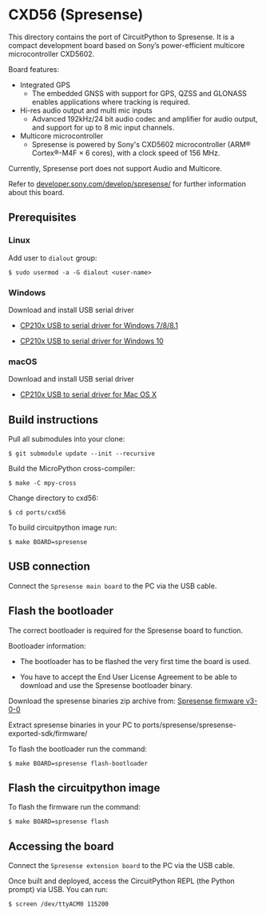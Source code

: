 # CXD56 (Spresense) #

This directory contains the port of CircuitPython to Spresense. It is a compact
development board based on Sony’s power-efficient multicore microcontroller
CXD5602.

Board features:

* Integrated GPS
  * The embedded GNSS with support for GPS, QZSS and GLONASS enables applications
    where tracking is required.
* Hi-res audio output and multi mic inputs
  * Advanced 192kHz/24 bit audio codec and amplifier for audio output, and
    support for up to 8 mic input channels.
* Multicore microcontroller
  * Spresense is powered by Sony's CXD5602 microcontroller (ARM® Cortex®-M4F × 6
    cores), with a clock speed of 156 MHz.

Currently, Spresense port does not support Audio and Multicore.

Refer to [developer.sony.com/develop/spresense/](https://developer.sony.com/develop/spresense/)
for further information about this board.

## Prerequisites ##

### Linux ###

Add user to `dialout` group:

    $ sudo usermod -a -G dialout <user-name>

### Windows ###

Download and install USB serial driver

* [CP210x USB to serial driver for Windows 7/8/8.1](https://www.silabs.com/documents/public/software/CP210x_Windows_Drivers.zip)

* [CP210x USB to serial driver for Windows 10](https://www.silabs.com/documents/public/software/CP210x_Universal_Windows_Driver.zip)

### macOS ###

Download and install USB serial driver

* [CP210x USB to serial driver for Mac OS X](https://www.silabs.com/documents/public/software/Mac_OSX_VCP_Driver.zip)

## Build instructions ##

Pull all submodules into your clone:

    $ git submodule update --init --recursive

Build the MicroPython cross-compiler:

    $ make -C mpy-cross

Change directory to cxd56:

    $ cd ports/cxd56

To build circuitpython image run:

    $ make BOARD=spresense

## USB connection ##

Connect the `Spresense main board` to the PC via the USB cable.

## Flash the bootloader ##

The correct bootloader is required for the Spresense board to function.

Bootloader information:

* The bootloader has to be flashed the very first time the board is used.

* You have to accept the End User License Agreement to be able to download and use the Spresense bootloader binary.

Download the spresense binaries zip archive from: [Spresense firmware v3-0-0](https://developer.sony.com/file/download/download-spresense-firmware-v3-0-0)

Extract spresense binaries in your PC to ports/spresense/spresense-exported-sdk/firmware/

To flash the bootloader run the command:

    $ make BOARD=spresense flash-bootloader

## Flash the circuitpython image ##

To flash the firmware run the command:

    $ make BOARD=spresense flash

## Accessing the board ##

Connect the `Spresense extension board` to the PC via the USB cable.

Once built and deployed, access the CircuitPython REPL (the Python prompt) via USB. You can run:

    $ screen /dev/ttyACM0 115200
